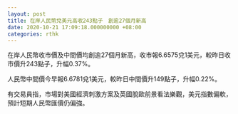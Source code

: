 ```yaml
---
layout: post
title: 在岸人民幣兌美元高收243點子　創逾27個月新高
date: 2020-10-21 17:09:18.000000000 +08:00
categories: rthk
---
```


在岸人民幣收市價及中間價均創逾27個月新高，收市報6.6575兌1美元，較昨日收市價升243點子，升幅0.37%。

人民幣中間價今早報6.6781兌1美元，較昨日中間價升149點子，升幅0.22%。

有交易員指，市場對美國經濟刺激方案及英國脫歐前景看法樂觀，美元指數偏軟，預計短期人民幣匯價仍偏強。
